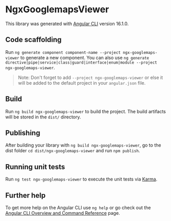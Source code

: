 # NgxGooglemapsViewer

This library was generated with [Angular CLI](https://github.com/angular/angular-cli) version 16.1.0.

## Code scaffolding

Run `ng generate component component-name --project ngx-googlemaps-viewer` to generate a new component. You can also use `ng generate directive|pipe|service|class|guard|interface|enum|module --project ngx-googlemaps-viewer`.
> Note: Don't forget to add `--project ngx-googlemaps-viewer` or else it will be added to the default project in your `angular.json` file. 

## Build

Run `ng build ngx-googlemaps-viewer` to build the project. The build artifacts will be stored in the `dist/` directory.

## Publishing

After building your library with `ng build ngx-googlemaps-viewer`, go to the dist folder `cd dist/ngx-googlemaps-viewer` and run `npm publish`.

## Running unit tests

Run `ng test ngx-googlemaps-viewer` to execute the unit tests via [Karma](https://karma-runner.github.io).

## Further help

To get more help on the Angular CLI use `ng help` or go check out the [Angular CLI Overview and Command Reference](https://angular.io/cli) page.
